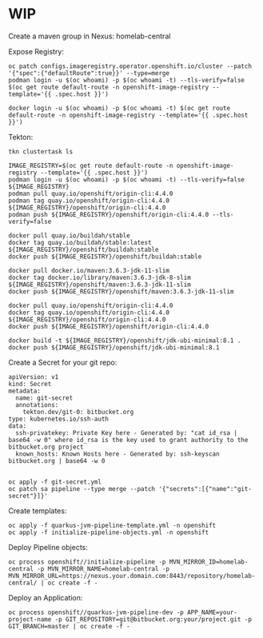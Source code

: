 # WIP

Create a maven group in Nexus: homelab-central

Expose Registry:

    oc patch configs.imageregistry.operator.openshift.io/cluster --patch '{"spec":{"defaultRoute":true}}' --type=merge
    podman login -u $(oc whoami) -p $(oc whoami -t) --tls-verify=false $(oc get route default-route -n openshift-image-registry --template='{{ .spec.host }}')

    docker login -u $(oc whoami) -p $(oc whoami -t) $(oc get route default-route -n openshift-image-registry --template='{{ .spec.host }}')

Tekton:

    tkn clustertask ls

    IMAGE_REGISTRY=$(oc get route default-route -n openshift-image-registry --template='{{ .spec.host }}')
    podman login -u $(oc whoami) -p $(oc whoami -t) --tls-verify=false ${IMAGE_REGISTRY}
    podman pull quay.io/openshift/origin-cli:4.4.0
    podman tag quay.io/openshift/origin-cli:4.4.0 ${IMAGE_REGISTRY}/openshift/origin-cli:4.4.0
    podman push ${IMAGE_REGISTRY}/openshift/origin-cli:4.4.0 --tls-verify=false

    docker pull quay.io/buildah/stable
    docker tag quay.io/buildah/stable:latest ${IMAGE_REGISTRY}/openshift/buildah:stable
    docker push ${IMAGE_REGISTRY}/openshift/buildah:stable

    docker pull docker.io/maven:3.6.3-jdk-11-slim
    docker tag docker.io/library/maven:3.6.3-jdk-8-slim ${IMAGE_REGISTRY}/openshift/maven:3.6.3-jdk-11-slim
    docker push ${IMAGE_REGISTRY}/openshift/maven:3.6.3-jdk-11-slim

    docker pull quay.io/openshift/origin-cli:4.4.0
    docker tag quay.io/openshift/origin-cli:4.4.0 ${IMAGE_REGISTRY}/openshift/origin-cli:4.4.0
    docker push ${IMAGE_REGISTRY}/openshift/origin-cli:4.4.0

    docker build -t ${IMAGE_REGISTRY}/openshift/jdk-ubi-minimal:8.1 .
    docker push ${IMAGE_REGISTRY}/openshift/jdk-ubi-minimal:8.1

Create a Secret for your git repo:

    apiVersion: v1
    kind: Secret
    metadata:
      name: git-secret
      annotations:
        tekton.dev/git-0: bitbucket.org
    type: kubernetes.io/ssh-auth
    data:
      ssh-privatekey: Private Key here - Generated by: "cat id_rsa | base64 -w 0" where id_rsa is the key used to grant authority to the bitbucket.org project
      known_hosts: Known Hosts here - Generated by: ssh-keyscan bitbucket.org | base64 -w 0


    oc apply -f git-secret.yml
    oc patch sa pipeline --type merge --patch '{"secrets":[{"name":"git-secret"}]}'

Create templates:

    oc apply -f quarkus-jvm-pipeline-template.yml -n openshift
    oc apply -f initialize-pipeline-objects.yml -n openshift

Deploy Pipeline objects:

    oc process openshift//initialize-pipeline -p MVN_MIRROR_ID=homelab-central -p MVN_MIRROR_NAME=homelab-central -p MVN_MIRROR_URL=https://nexus.your.domain.com:8443/repository/homelab-central/ | oc create -f -

Deploy an Application:

    oc process openshift//quarkus-jvm-pipeline-dev -p APP_NAME=your-project-name -p GIT_REPOSITORY=git@bitbucket.org:your/project.git -p GIT_BRANCH=master | oc create -f -